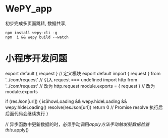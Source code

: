 # WePY_app

初步完成多页面跳转, 数据共享,
```
npm install wepy-cli -g
npm  i && wepy build --watch
```

# 小程序开发问题

export default { request } // 定义模块 export default
import { request } from '../com/request' // 引入 request === undefined
import http from '../com/request' // 改为 http.request
module.exports = { request } // 改为 module.exports

if (resJson[url]) {
  isShowLoading && wepy.hideLoading && wepy.hideLoading()
  resolve(resJson[url])
  return 0 // Promise resolve 执行后 后面代码会继续执行
}

// 异步函数中更新数据的时，必须手动调用$apply方法 手动触发 脏数据检查
this.$apply()
